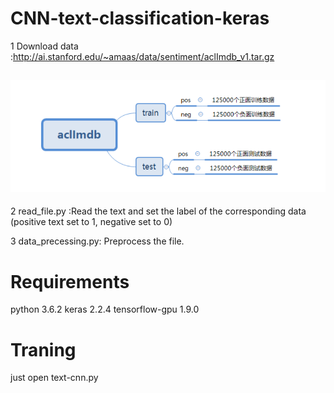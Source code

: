 CNN-text-classification-keras
=============================
1 Download data :http://ai.stanford.edu/~amaas/data/sentiment/aclImdb_v1.tar.gz

![IMDB数据集结构](https://github.com/ReOneK/Text-Cnn/blob/master/imdb.png)
-------------------------------------
2 read_file.py :Read the text and set the label of the corresponding data (positive text set to 1, negative set to 0)

3 data_precessing.py: Preprocess the file.

Requirements
=====
python 3.6.2
keras   2.2.4
tensorflow-gpu 1.9.0

Traning
=====
just open text-cnn.py






